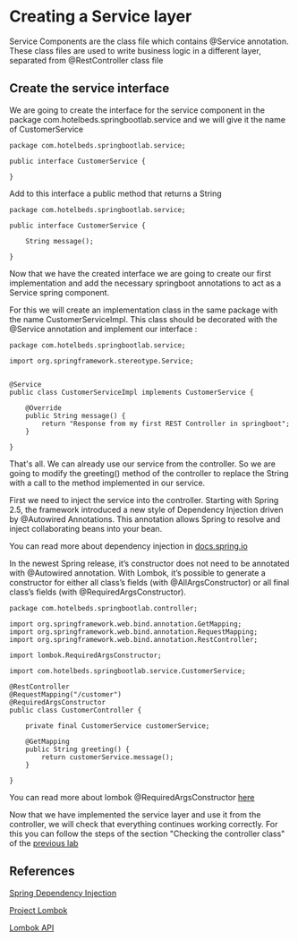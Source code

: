 # Creating a Service layer

Service Components are the class file which contains @Service annotation. These class files are used to write business logic in a different layer, separated from @RestController class file

## Create the service interface

We are going to create the interface for the service component in the package com.hotelbeds.springbootlab.service and we will give it the name of CustomerService

```
package com.hotelbeds.springbootlab.service;

public interface CustomerService {

}
```

Add to this interface a public method that returns a String

```
package com.hotelbeds.springbootlab.service;

public interface CustomerService {

    String message();

}
```

Now that we have the created interface we are going to create our first implementation and add the necessary springboot annotations to act as a Service spring component.

For this we will create an implementation class in the same package with the name CustomerServiceImpl. This class should be decorated with the @Service annotation and implement our interface :

```
package com.hotelbeds.springbootlab.service;

import org.springframework.stereotype.Service;


@Service
public class CustomerServiceImpl implements CustomerService {

    @Override
    public String message() {
        return "Response from my first REST Controller in springboot";
    }

}

```

That's all. We can already use our service from the controller. So we are going to modify the greeting() method of the controller to replace the String with a call to the method implemented in our service.


First we need to inject the service into the controller. Starting with Spring 2.5, the framework introduced a new style of Dependency Injection driven by @Autowired Annotations. This annotation allows Spring to resolve and inject collaborating beans into your bean.

You can read more about dependency injection in [docs.spring.io](https://docs.spring.io/spring-boot/docs/current/reference/html/using-boot-spring-beans-and-dependency-injection.html)

In the newest Spring release, it’s constructor does not need to be annotated with @Autowired annotation. With Lombok, it’s possible to generate a constructor for either all class’s fields (with @AllArgsConstructor) or all final class’s fields (with @RequiredArgsConstructor).

```
package com.hotelbeds.springbootlab.controller;

import org.springframework.web.bind.annotation.GetMapping;
import org.springframework.web.bind.annotation.RequestMapping;
import org.springframework.web.bind.annotation.RestController;

import lombok.RequiredArgsConstructor;

import com.hotelbeds.springbootlab.service.CustomerService;

@RestController
@RequestMapping("/customer")
@RequiredArgsConstructor
public class CustomerController {

    private final CustomerService customerService;

    @GetMapping
    public String greeting() {
        return customerService.message();
    }

}

```

You can read more about lombok @RequiredArgsConstructor [here](https://projectlombok.org/features/constructor)


Now that we have implemented the service layer and use it from the controller, we will check that everything continues working correctly. For this you can follow the steps of the section "Checking the controller class" of the [previous lab](04_simple_spring_mvc_controller.md)


## References

[Spring Dependency Injection](https://docs.spring.io/spring-boot/docs/current/reference/html/using-boot-spring-beans-and-dependency-injection.html)

[Project Lombok](https://projectlombok.org)

[Lombok API](https://projectlombok.org/api/overview-summary.html)
